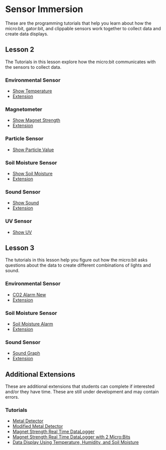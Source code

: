 # Sensor Immersion
These are the programming tutorials that help you learn about how the micro:bit, gator:bit, and clippable sensors work together to collect data and create data displays.

## Lesson 2
The Tutorials in this lesson explore how the micro:bit communicates with the sensors to collect data.

### Environmental Sensor
* [Show Temperature](https://makecode.microbit.org/#tutorial:github:schoolwidelabs/sensor-immersion/Lesson2/New/environmental)
* [Extension](https://makecode.microbit.org/#tutorial:github:schoolwidelabs/sensor-immersion/Lesson2/Extensions/environmental)

### Magnetometer 
* [Show Magnet Strength](https://makecode.microbit.org/#tutorial:github:schoolwidelabs/sensor-immersion/Lesson2/New/magnetometer)
* [Extension](https://makecode.microbit.org/#tutorial:github:schoolwidelabs/sensor-immersion/Lesson2/Extensions/magnetometer)

### Particle Sensor
* [Show Particle Value](https://makecode.microbit.org/#tutorial:github:agendreau/sensor-immersion-general/Lesson2/New/particle)

### Soil Moisture Sensor
* [Show Soil Moisture](https://makecode.microbit.org/#tutorial:github:schoolwidelabs/sensor-immersion/Lesson2/New/soilMoisture)
* [Extension](https://makecode.microbit.org/#tutorial:github:schoolwidelabs/sensor-immersion/Lesson2/Extensions/soilMoisture)

### Sound Sensor
* [Show Sound](https://makecode.microbit.org/#tutorial:github:schoolwidelabs/sensor-immersion/Lesson2/New/sound)
* [Extension](https://makecode.microbit.org/#tutorial:github:schoolwidelabs/sensor-immersion/Lesson2/Extensions/sound)

### UV Sensor
* [Show UV](https://makecode.microbit.org/#tutorial:github:agendreau/sensor-immersion-general/Lesson2/New/uv)

## Lesson 3
The tutorials in this lesson help you figure out how the micro:bit asks questions about the data to create different combinations of lights and sound. 

### Environmental Sensor
* [CO2 Alarm New](https://makecode.microbit.org/#tutorial:github:schoolwidelabs/sensor-immersion/Lesson3/New/environmental)
* [Extension](https://makecode.microbit.org/#tutorial:github:schoolwidelabs/sensor-immersion/Lesson3/Extensions/environmental)

### Soil Moisture Sensor
* [Soil Moisture Alarm](https://makecode.microbit.org/#tutorial:github:schoolwidelabs/sensor-immersion/Lesson3/New/soilMoisture)
* [Extension](https://makecode.microbit.org/#tutorial:github:schoolwidelabs/sensor-immersion/Lesson3/Extensions/soilMoisture)

### Sound Sensor
* [Sound Graph](https://makecode.microbit.org/#tutorial:github:schoolwidelabs/sensor-immersion/Lesson3/New/sound)
* [Extension](https://makecode.microbit.org/#tutorial:github:schoolwidelabs/sensor-immersion/Lesson3/Extensions/sound)

## Additional Extensions
These are additional extensions that students can complete if interested and/or they have time. These are still under development and may contain errors.

### Tutorials
* [Metal Detector](https://makecode.microbit.org/#tutorial:github:schoolwidelabs/sensor-immersion/AdditionalExtensions/metal_detector)
* [Modified Metal Detector](https://makecode.microbit.org/#tutorial:github:schoolwidelabs/sensor-immersion/AdditionalExtensions/modified_metal_detector)
* [Magnet Strength Real Time DataLogger](https://makecode.microbit.org/#tutorial:github:schoolwidelabs/sensor-immersion/AdditionalExtensions/magnetometer_datalogger)
* [Magnet Strength Real Time DataLogger with 2 Micro:Bits](https://makecode.microbit.org/#tutorial:github:schoolwidelabs/sensor-immersion/AdditionalExtensions/magnetometer_datalogger_radio)
* [Data Display Using Temperature, Humidity, and Soil Moisture](https://makecode.microbit.org/#tutorial:github:schoolwidelabs/sensor-immersion/AdditionalExtensions/data_display)








